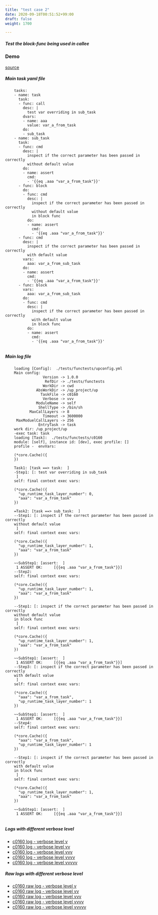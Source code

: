 ```yaml
---
title: "test case 2"
date: 2020-09-18T00:51:52+99:00
draft: false
weight: 1700

---
```


##### Test the block-func being used in callee


### Demo








[source](https://github.com/upcmd/up/blob/master/tests/functests/c0160.yml)

##### Main task yaml file
```
    tasks:
    - name: task
      task:
      - func: call
        desc: |
          test var overriding in sub_task
        dvars:
        - name: aaa
          value: var_a_from_task
        do:
        - sub_task
    - name: sub_task
      task:
      - func: cmd
        desc: |
          inspect if the correct parameter has been passed in correctly
          without default value
        do:
        - name: assert
          cmd:
          - '{{eq .aaa "var_a_from_task"}}'
      - func: block
        do:
        - func: cmd
          desc: |
            inspect if the correct parameter has been passed in correctly
            without default value
            in block func
          do:
          - name: assert
            cmd:
            - '{{eq .aaa "var_a_from_task"}}'
      - func: cmd
        desc: |
          inspect if the correct parameter has been passed in correctly
          with default value
        vars:
          aaa: var_a_from_sub_task
        do:
        - name: assert
          cmd:
          - '{{eq .aaa "var_a_from_task"}}'
      - func: block
        vars:
          aaa: var_a_from_sub_task
        do:
        - func: cmd
          desc: |
            inspect if the correct parameter has been passed in correctly
            with default value
            in block func
          do:
          - name: assert
            cmd:
            - '{{eq .aaa "var_a_from_task"}}'
    
```
##### Main log file
```
    loading [Config]:  ./tests/functests/upconfig.yml
    Main config:
                 Version -> 1.0.0
                  RefDir -> ./tests/functests
                 WorkDir -> cwd
              AbsWorkDir -> /up_project/up
                TaskFile -> c0160
                 Verbose -> vvv
              ModuleName -> self
               ShellType -> /bin/sh
           MaxCallLayers -> 8
                 Timeout -> 3600000
     MaxModuelCallLayers -> 256
               EntryTask -> task
    work dir: /up_project/up
    -exec task: task
    loading [Task]:  ./tests/functests/c0160
    module: [self], instance id: [dev], exec profile: []
    profile -  envVars:
    
    (*core.Cache)({
    })
    
    Task1: [task ==> task:  ]
    -Step1: [: test var overriding in sub_task
     ]
    self: final context exec vars:
    
    (*core.Cache)({
      "up_runtime_task_layer_number": 0,
      "aaa": "var_a_from_task"
    })
    
    =Task2: [task ==> sub_task:  ]
    --Step1: [: inspect if the correct parameter has been passed in correctly
    without default value
     ]
    self: final context exec vars:
    
    (*core.Cache)({
      "up_runtime_task_layer_number": 1,
      "aaa": "var_a_from_task"
    })
    
    ~~SubStep1: [assert:  ]
     1 ASSERT OK:     [{{eq .aaa "var_a_from_task"}}]
    --Step2:
    self: final context exec vars:
    
    (*core.Cache)({
      "up_runtime_task_layer_number": 1,
      "aaa": "var_a_from_task"
    })
    
    --Step1: [: inspect if the correct parameter has been passed in correctly
    without default value
    in block func
     ]
    self: final context exec vars:
    
    (*core.Cache)({
      "up_runtime_task_layer_number": 1,
      "aaa": "var_a_from_task"
    })
    
    ~~SubStep1: [assert:  ]
     1 ASSERT OK:     [{{eq .aaa "var_a_from_task"}}]
    --Step3: [: inspect if the correct parameter has been passed in correctly
    with default value
     ]
    self: final context exec vars:
    
    (*core.Cache)({
      "aaa": "var_a_from_task",
      "up_runtime_task_layer_number": 1
    })
    
    ~~SubStep1: [assert:  ]
     1 ASSERT OK:     [{{eq .aaa "var_a_from_task"}}]
    --Step4:
    self: final context exec vars:
    
    (*core.Cache)({
      "aaa": "var_a_from_task",
      "up_runtime_task_layer_number": 1
    })
    
    --Step1: [: inspect if the correct parameter has been passed in correctly
    with default value
    in block func
     ]
    self: final context exec vars:
    
    (*core.Cache)({
      "up_runtime_task_layer_number": 1,
      "aaa": "var_a_from_task"
    })
    
    ~~SubStep1: [assert:  ]
     1 ASSERT OK:     [{{eq .aaa "var_a_from_task"}}]
    
```


##### Logs with different verbose level
* [c0160 log - verbose level v](../../logs/c0160_v)
* [c0160 log - verbose level vv](../../logs/c0160_vv)
* [c0160 log - verbose level vvv](../../logs/c0160_vvvv)
* [c0160 log - verbose level vvvv](../../logs/c0160_vvvv)
* [c0160 log - verbose level vvvvv](../../logs/c0160_vvvvv)

##### Raw logs with different verbose level
* [c0160 raw log - verbose level v](../../reflogs/c0160_v.log)
* [c0160 raw log - verbose level vv](../../reflogs/c0160_vv.log)
* [c0160 raw log - verbose level vvv](../../reflogs/c0160_vvv.log)
* [c0160 raw log - verbose level vvvv](../../reflogs/c0160_vvvv.log)
* [c0160 raw log - verbose level vvvvv](../../reflogs/c0160_vvvvv.log)







